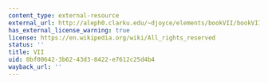 ```yaml
---
content_type: external-resource
external_url: http://aleph0.clarku.edu/~djoyce/elements/bookVII/bookVII.html
has_external_license_warning: true
license: https://en.wikipedia.org/wiki/All_rights_reserved
status: ''
title: VII
uid: 0bf00642-3b62-43d3-8422-e7612c25d4b4
wayback_url: ''
---
```


